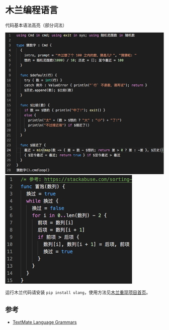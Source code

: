 # 木兰编程语言

代码基本语法高亮（部分词法）

![](截图/2021-01-20_一岁.png)
![](截图/冒泡.png)

运行木兰代码请安装 `pip install ulang`，使用方法见[木兰重现项目首页](https://gitee.com/MulanRevive/mulan-rework)。

## 参考

- [TextMate Language Grammars](https://macromates.com/manual/en/language_grammars)
